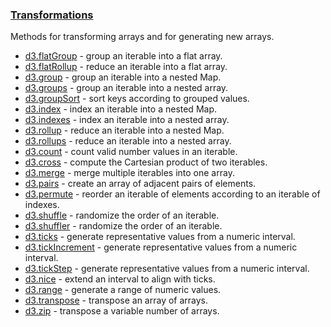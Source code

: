### [Transformations](https://github.com/d3/d3-array/blob/v3.2.0/README.md#transformations)

Methods for transforming arrays and for generating new arrays.

- [d3.flatGroup](https://github.com/d3/d3-array/blob/v3.2.0/README.md#flatGroup) - group an iterable into a flat array.
- [d3.flatRollup](https://github.com/d3/d3-array/blob/v3.2.0/README.md#flatRollup) - reduce an iterable into a flat array.
- [d3.group](https://github.com/d3/d3-array/blob/v3.2.0/README.md#group) - group an iterable into a nested Map.
- [d3.groups](https://github.com/d3/d3-array/blob/v3.2.0/README.md#groups) - group an iterable into a nested array.
- [d3.groupSort](https://github.com/d3/d3-array/blob/v3.2.0/README.md#groupSort) - sort keys according to grouped values.
- [d3.index](https://github.com/d3/d3-array/blob/v3.2.0/README.md#index) - index an iterable into a nested Map.
- [d3.indexes](https://github.com/d3/d3-array/blob/v3.2.0/README.md#indexes) - index an iterable into a nested array.
- [d3.rollup](https://github.com/d3/d3-array/blob/v3.2.0/README.md#rollup) - reduce an iterable into a nested Map.
- [d3.rollups](https://github.com/d3/d3-array/blob/v3.2.0/README.md#rollups) - reduce an iterable into a nested array.
- [d3.count](https://github.com/d3/d3-array/blob/v3.2.0/README.md#count) - count valid number values in an iterable.
- [d3.cross](https://github.com/d3/d3-array/blob/v3.2.0/README.md#cross) - compute the Cartesian product of two iterables.
- [d3.merge](https://github.com/d3/d3-array/blob/v3.2.0/README.md#merge) - merge multiple iterables into one array.
- [d3.pairs](https://github.com/d3/d3-array/blob/v3.2.0/README.md#pairs) - create an array of adjacent pairs of elements.
- [d3.permute](https://github.com/d3/d3-array/blob/v3.2.0/README.md#permute) - reorder an iterable of elements according to an iterable of indexes.
- [d3.shuffle](https://github.com/d3/d3-array/blob/v3.2.0/README.md#shuffle) - randomize the order of an iterable.
- [d3.shuffler](https://github.com/d3/d3-array/blob/v3.2.0/README.md#shuffler) - randomize the order of an iterable.
- [d3.ticks](https://github.com/d3/d3-array/blob/v3.2.0/README.md#ticks) - generate representative values from a numeric interval.
- [d3.tickIncrement](https://github.com/d3/d3-array/blob/v3.2.0/README.md#tickIncrement) - generate representative values from a numeric interval.
- [d3.tickStep](https://github.com/d3/d3-array/blob/v3.2.0/README.md#tickStep) - generate representative values from a numeric interval.
- [d3.nice](https://github.com/d3/d3-array/blob/v3.2.0/README.md#nice) - extend an interval to align with ticks.
- [d3.range](https://github.com/d3/d3-array/blob/v3.2.0/README.md#range) - generate a range of numeric values.
- [d3.transpose](https://github.com/d3/d3-array/blob/v3.2.0/README.md#transpose) - transpose an array of arrays.
- [d3.zip](https://github.com/d3/d3-array/blob/v3.2.0/README.md#zip) - transpose a variable number of arrays.
